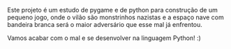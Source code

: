 Este projeto é um estudo de pygame e de python para construção de um pequeno jogo, onde o vilão são monstrinhos nazistas e 
a espaço nave com bandeira branca será o maior adversário que esse mal já enfrentou.

Vamos acabar com o mal e se desenvolver na linguagem Python! :)
